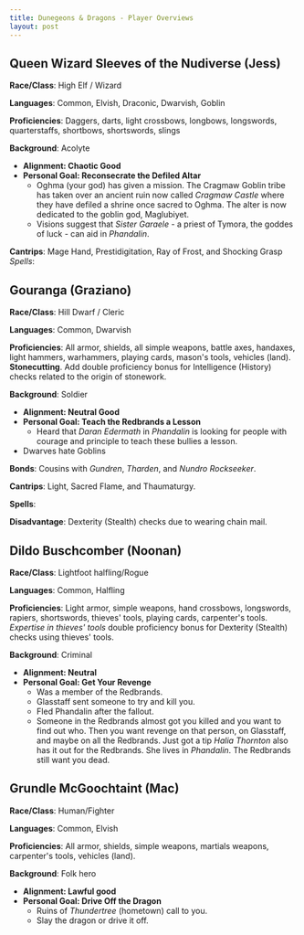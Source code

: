 ```yaml
---
title: Dunegeons & Dragons - Player Overviews
layout: post
---
```


## Queen Wizard Sleeves of the Nudiverse (Jess)

**Race/Class**: High Elf / Wizard

**Languages**:  Common, Elvish, Draconic, Dwarvish, Goblin

**Proficiencies**: Daggers, darts, light crossbows, longbows, longswords,
  quarterstaffs, shortbows, shortswords, slings

**Background**: Acolyte

  * **Alignment: Chaotic Good**
  * **Personal Goal: Reconsecrate the Defiled Altar**
    * Oghma (your god) has given a mission. The Cragmaw Goblin tribe has taken
      over an ancient ruin now called *Cragmaw Castle* where they have defiled
      a shrine once sacred to Oghma. The alter is now dedicated to the goblin
      god, Maglubiyet.
    * Visions suggest that *Sister Garaele* - a priest of Tymora, the goddes of
      luck - can aid in *Phandalin*.

**Cantrips**: Mage Hand, Prestidigitation, Ray of Frost, and Shocking Grasp
*Spells*:

## Gouranga (Graziano)

**Race/Class**: Hill Dwarf / Cleric

**Languages**:  Common, Dwarvish

**Proficiencies**: All armor, shields, all simple weapons, battle axes, handaxes,
  light hammers, warhammers, playing cards, mason's tools, vehicles (land).
  **Stonecutting**. Add double proficiency bonus for Intelligence (History)
  checks related to the origin of stonework.

**Background**: Soldier

  * **Alignment: Neutral Good**
  * **Personal Goal: Teach the Redbrands a Lesson**
    * Heard that *Daran Edermath* in *Phandalin* is looking for people with
      courage and principle to teach these bullies a lesson.
  * Dwarves hate Goblins

**Bonds**: Cousins with *Gundren*, *Tharden*, and *Nundro Rockseeker*.

**Cantrips**: Light, Sacred Flame, and Thaumaturgy.

**Spells**:

**Disadvantage**: Dexterity (Stealth) checks due to wearing chain mail.


## Dildo Buschcomber (Noonan)

**Race/Class**: Lightfoot halfling/Rogue

**Languages**: Common, Halfling

**Proficiencies**: Light armor, simple weapons, hand crossbows, longswords,
  rapiers, shortswords, thieves' tools, playing cards, carpenter's tools.
  *Expertise in thieves' tools*  double proficiency bonus for Dexterity
  (Stealth) checks using thieves' tools.

**Background**: Criminal

  * **Alignment: Neutral**
  * **Personal Goal: Get Your Revenge**
    * Was a member of the Redbrands.
    * Glasstaff sent someone to try and kill you.
    * Fled Phandalin after the fallout.
    * Someone in the Redbrands almost got you killed and you want to find out
      who. Then you want revenge on that person, on Glasstaff, and maybe on
      all the Redbrands. Just got a tip *Halia Thornton* also has it out for
      the Redbrands. She lives in *Phandalin*. The Redbrands still want you
      dead.

## Grundle McGoochtaint (Mac)

**Race/Class**: Human/Fighter

**Languages**: Common, Elvish

**Proficiencies**: All armor, shields, simple weapons, martials weapons,
  carpenter's tools, vehicles (land).

**Background**: Folk hero

  * **Alignment: Lawful good**
  * **Personal Goal: Drive Off the Dragon**
    * Ruins of *Thundertree* (hometown) call to you.
    * Slay the dragon or drive it off.

